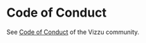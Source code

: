 # Code of Conduct

See [Code of Conduct](https://lib.vizzuhq.com/latest/CODE_OF_CONDUCT/) of the Vizzu
community.
